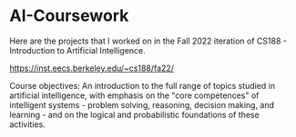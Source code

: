 # AI-Coursework

Here are the projects that I worked on in the Fall 2022 iteration of CS188 - Introduction to Artificial Intelligence.

https://inst.eecs.berkeley.edu/~cs188/fa22/

Course objectives: An introduction to the full range of topics studied in artificial intelligence, with emphasis on the "core competences" of intelligent systems - problem solving, reasoning, decision making, and learning - and on the logical and probabilistic foundations of these activities.
